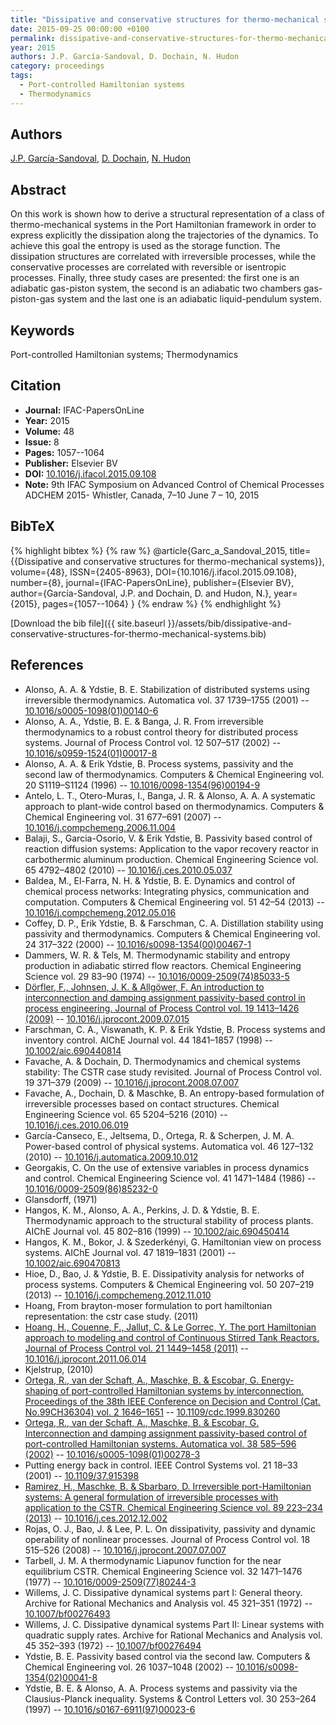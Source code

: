 ```yaml
---
title: "Dissipative and conservative structures for thermo-mechanical systems"
date: 2015-09-25 00:00:00 +0100
permalink: dissipative-and-conservative-structures-for-thermo-mechanical-systems
year: 2015
authors: J.P. García-Sandoval, D. Dochain, N. Hudon
category: proceedings
tags:
  - Port-controlled Hamiltonian systems
  - Thermodynamics
---
```

 
## Authors
[J.P. García-Sandoval](authors/j-paulo-garcia-sandoval), [D. Dochain](authors/denis-dochain), [N. Hudon](authors/nicolas-hudon)
 
## Abstract
On this work is shown how to derive a structural representation of a class of thermo-mechanical systems in the Port Hamiltonian framework in order to express explicitly the dissipation along the trajectories of the dynamics. To achieve this goal the entropy is used as the storage function. The dissipation structures are correlated with irreversible processes, while the conservative processes are correlated with reversible or isentropic processes. Finally, three study cases are presented: the first one is an adiabatic gas-piston system, the second is an adiabatic two chambers gas-piston-gas system and the last one is an adiabatic liquid-pendulum system.
 
## Keywords
Port-controlled Hamiltonian systems; Thermodynamics
 
## Citation
- **Journal:** IFAC-PapersOnLine
- **Year:** 2015
- **Volume:** 48
- **Issue:** 8
- **Pages:** 1057--1064
- **Publisher:** Elsevier BV
- **DOI:** [10.1016/j.ifacol.2015.09.108](https://doi.org/10.1016/j.ifacol.2015.09.108)
- **Note:** 9th IFAC Symposium on Advanced Control of Chemical Processes ADCHEM 2015- Whistler, Canada, 7–10 June 7 – 10, 2015
 
## BibTeX
{% highlight bibtex %}
{% raw %}
@article{Garc_a_Sandoval_2015,
  title={{Dissipative and conservative structures for thermo-mechanical systems}},
  volume={48},
  ISSN={2405-8963},
  DOI={10.1016/j.ifacol.2015.09.108},
  number={8},
  journal={IFAC-PapersOnLine},
  publisher={Elsevier BV},
  author={García-Sandoval, J.P. and Dochain, D. and Hudon, N.},
  year={2015},
  pages={1057--1064}
}
{% endraw %}
{% endhighlight %}
 
[Download the bib file]({{ site.baseurl }}/assets/bib/dissipative-and-conservative-structures-for-thermo-mechanical-systems.bib)
 
## References
- Alonso, A. A. & Ydstie, B. E. Stabilization of distributed systems using irreversible thermodynamics. Automatica vol. 37 1739–1755 (2001) -- [10.1016/s0005-1098(01)00140-6](https://doi.org/10.1016/s0005-1098(01)00140-6)
- Alonso, A. A., Ydstie, B. E. & Banga, J. R. From irreversible thermodynamics to a robust control theory for distributed process systems. Journal of Process Control vol. 12 507–517 (2002) -- [10.1016/s0959-1524(01)00017-8](https://doi.org/10.1016/s0959-1524(01)00017-8)
- Alonso, A. A. & Erik Ydstie, B. Process systems, passivity and the second law of thermodynamics. Computers &amp; Chemical Engineering vol. 20 S1119–S1124 (1996) -- [10.1016/0098-1354(96)00194-9](https://doi.org/10.1016/0098-1354(96)00194-9)
- Antelo, L. T., Otero-Muras, I., Banga, J. R. & Alonso, A. A. A systematic approach to plant-wide control based on thermodynamics. Computers &amp; Chemical Engineering vol. 31 677–691 (2007) -- [10.1016/j.compchemeng.2006.11.004](https://doi.org/10.1016/j.compchemeng.2006.11.004)
- Balaji, S., Garcia-Osorio, V. & Erik Ydstie, B. Passivity based control of reaction diffusion systems: Application to the vapor recovery reactor in carbothermic aluminum production. Chemical Engineering Science vol. 65 4792–4802 (2010) -- [10.1016/j.ces.2010.05.037](https://doi.org/10.1016/j.ces.2010.05.037)
- Baldea, M., El-Farra, N. H. & Ydstie, B. E. Dynamics and control of chemical process networks: Integrating physics, communication and computation. Computers &amp; Chemical Engineering vol. 51 42–54 (2013) -- [10.1016/j.compchemeng.2012.05.016](https://doi.org/10.1016/j.compchemeng.2012.05.016)
- Coffey, D. P., Erik Ydstie, B. & Farschman, C. A. Distillation stability using passivity and thermodynamics. Computers &amp; Chemical Engineering vol. 24 317–322 (2000) -- [10.1016/s0098-1354(00)00467-1](https://doi.org/10.1016/s0098-1354(00)00467-1)
- Dammers, W. R. & Tels, M. Thermodynamic stability and entropy production in adiabatic stirred flow reactors. Chemical Engineering Science vol. 29 83–90 (1974) -- [10.1016/0009-2509(74)85033-5](https://doi.org/10.1016/0009-2509(74)85033-5)
- [Dörfler, F., Johnsen, J. K. & Allgöwer, F. An introduction to interconnection and damping assignment passivity-based control in process engineering. Journal of Process Control vol. 19 1413–1426 (2009)](an-introduction-to-interconnection-and-damping-assignment-passivity-based-control-in-process-engineering) -- [10.1016/j.jprocont.2009.07.015](https://doi.org/10.1016/j.jprocont.2009.07.015)
- Farschman, C. A., Viswanath, K. P. & Erik Ydstie, B. Process systems and inventory control. AIChE Journal vol. 44 1841–1857 (1998) -- [10.1002/aic.690440814](https://doi.org/10.1002/aic.690440814)
- Favache, A. & Dochain, D. Thermodynamics and chemical systems stability: The CSTR case study revisited. Journal of Process Control vol. 19 371–379 (2009) -- [10.1016/j.jprocont.2008.07.007](https://doi.org/10.1016/j.jprocont.2008.07.007)
- Favache, A., Dochain, D. & Maschke, B. An entropy-based formulation of irreversible processes based on contact structures. Chemical Engineering Science vol. 65 5204–5216 (2010) -- [10.1016/j.ces.2010.06.019](https://doi.org/10.1016/j.ces.2010.06.019)
- García-Canseco, E., Jeltsema, D., Ortega, R. & Scherpen, J. M. A. Power-based control of physical systems. Automatica vol. 46 127–132 (2010) -- [10.1016/j.automatica.2009.10.012](https://doi.org/10.1016/j.automatica.2009.10.012)
- Georgakis, C. On the use of extensive variables in process dynamics and control. Chemical Engineering Science vol. 41 1471–1484 (1986) -- [10.1016/0009-2509(86)85232-0](https://doi.org/10.1016/0009-2509(86)85232-0)
- Glansdorff, (1971)
- Hangos, K. M., Alonso, A. A., Perkins, J. D. & Ydstie, B. E. Thermodynamic approach to the structural stability of process plants. AIChE Journal vol. 45 802–816 (1999) -- [10.1002/aic.690450414](https://doi.org/10.1002/aic.690450414)
- Hangos, K. M., Bokor, J. & Szederkényi, G. Hamiltonian view on process systems. AIChE Journal vol. 47 1819–1831 (2001) -- [10.1002/aic.690470813](https://doi.org/10.1002/aic.690470813)
- Hioe, D., Bao, J. & Ydstie, B. E. Dissipativity analysis for networks of process systems. Computers &amp; Chemical Engineering vol. 50 207–219 (2013) -- [10.1016/j.compchemeng.2012.11.010](https://doi.org/10.1016/j.compchemeng.2012.11.010)
- Hoang, From brayton-moser formulation to port hamiltonian representation: the cstr case study. (2011)
- [Hoang, H., Couenne, F., Jallut, C. & Le Gorrec, Y. The port Hamiltonian approach to modeling and control of Continuous Stirred Tank Reactors. Journal of Process Control vol. 21 1449–1458 (2011)](the-port-hamiltonian-approach-to-modeling-and-control-of-continuous-stirred-tank-reactors) -- [10.1016/j.jprocont.2011.06.014](https://doi.org/10.1016/j.jprocont.2011.06.014)
- Kjelstrup, (2010)
- [Ortega, R., van der Schaft, A., Maschke, B. & Escobar, G. Energy-shaping of port-controlled Hamiltonian systems by interconnection. Proceedings of the 38th IEEE Conference on Decision and Control (Cat. No.99CH36304) vol. 2 1646–1651](energy-shaping-of-port-controlled-hamiltonian-systems-by-interconnection) -- [10.1109/cdc.1999.830260](https://doi.org/10.1109/cdc.1999.830260)
- [Ortega, R., van der Schaft, A., Maschke, B. & Escobar, G. Interconnection and damping assignment passivity-based control of port-controlled Hamiltonian systems. Automatica vol. 38 585–596 (2002)](interconnection-and-damping-assignment-passivity-based-control-of-port-controlled-hamiltonian-systems) -- [10.1016/s0005-1098(01)00278-3](https://doi.org/10.1016/s0005-1098(01)00278-3)
- Putting energy back in control. IEEE Control Systems vol. 21 18–33 (2001) -- [10.1109/37.915398](https://doi.org/10.1109/37.915398)
- [Ramirez, H., Maschke, B. & Sbarbaro, D. Irreversible port-Hamiltonian systems: A general formulation of irreversible processes with application to the CSTR. Chemical Engineering Science vol. 89 223–234 (2013)](irreversible-port-hamiltonian-systems-a-general-formulation-of-irreversible-processes-with-application-to-the-cstr) -- [10.1016/j.ces.2012.12.002](https://doi.org/10.1016/j.ces.2012.12.002)
- Rojas, O. J., Bao, J. & Lee, P. L. On dissipativity, passivity and dynamic operability of nonlinear processes. Journal of Process Control vol. 18 515–526 (2008) -- [10.1016/j.jprocont.2007.07.007](https://doi.org/10.1016/j.jprocont.2007.07.007)
- Tarbell, J. M. A thermodynamic Liapunov function for the near equilibrium CSTR. Chemical Engineering Science vol. 32 1471–1476 (1977) -- [10.1016/0009-2509(77)80244-3](https://doi.org/10.1016/0009-2509(77)80244-3)
- Willems, J. C. Dissipative dynamical systems part I: General theory. Archive for Rational Mechanics and Analysis vol. 45 321–351 (1972) -- [10.1007/bf00276493](https://doi.org/10.1007/bf00276493)
- Willems, J. C. Dissipative dynamical systems Part II: Linear systems with quadratic supply rates. Archive for Rational Mechanics and Analysis vol. 45 352–393 (1972) -- [10.1007/bf00276494](https://doi.org/10.1007/bf00276494)
- Ydstie, B. E. Passivity based control via the second law. Computers &amp; Chemical Engineering vol. 26 1037–1048 (2002) -- [10.1016/s0098-1354(02)00041-8](https://doi.org/10.1016/s0098-1354(02)00041-8)
- Ydstie, B. E. & Alonso, A. A. Process systems and passivity via the Clausius-Planck inequality. Systems &amp; Control Letters vol. 30 253–264 (1997) -- [10.1016/s0167-6911(97)00023-6](https://doi.org/10.1016/s0167-6911(97)00023-6)


